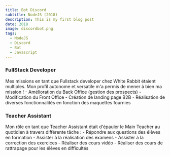 ```yaml
---
title: Bot Discord
subtitle: NodeJS (2018)
description: This is my first blog post
date: 2018
image: discordbot.png
tags:
  - NodeJS
  - Discord
  - Bot
  - Javascript
---
```


<h3 class="mb-3 text-2xl font-bold font-heading">FullStack Developer </h3>
<p class="text-gray-500 leading-loose">
Mes missions en tant que Fullstack developer chez White Rabbit étaient multiples.
Mon profil autonome et versatile m'a permis de mener à bien ma mission !
  - Amélioration du Back Office (gestion des prospects)
  - Modification du Front Office
  - Création de landing page B2B
  - Réalisation de diverses fonctionnalités en fonction des maquettes fournies
</p> 
<h3 class="mt-5 mb-3 text-2xl font-bold font-heading">Teacher Assistant </h3>
<p class="text-gray-500 leading-loose">
Mon rôle en tant que Teacher Assistant était d'épauler le Main Teacher au quotidien à travers différente tâche :
- Répondre aux questions des élèves en formation
- Assister à la réalisation des examens
- Assister à la correction des exercices
- Réaliser des cours vidéo
- Réaliser des cours de rattrapage pour les élèves en difficultés
</p>